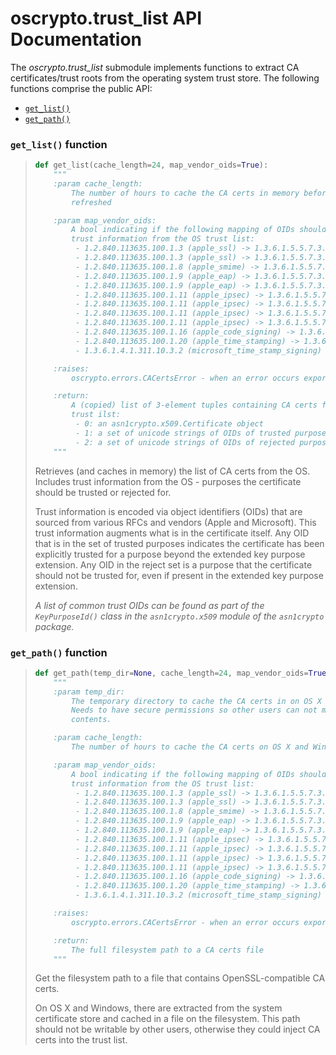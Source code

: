 # oscrypto.trust_list API Documentation

The *oscrypto.trust_list* submodule implements functions to extract CA
certificates/trust roots from the operating system trust store. The following
functions comprise the public API:

 - [`get_list()`](#get_list-function)
 - [`get_path()`](#get_path-function)

### `get_list()` function

> ```python
> def get_list(cache_length=24, map_vendor_oids=True):
>     """
>     :param cache_length:
>         The number of hours to cache the CA certs in memory before they are
>         refreshed
>
>     :param map_vendor_oids:
>         A bool indicating if the following mapping of OIDs should happen for
>         trust information from the OS trust list:
>          - 1.2.840.113635.100.1.3 (apple_ssl) -> 1.3.6.1.5.5.7.3.1 (server_auth)
>          - 1.2.840.113635.100.1.3 (apple_ssl) -> 1.3.6.1.5.5.7.3.2 (client_auth)
>          - 1.2.840.113635.100.1.8 (apple_smime) -> 1.3.6.1.5.5.7.3.4 (email_protection)
>          - 1.2.840.113635.100.1.9 (apple_eap) -> 1.3.6.1.5.5.7.3.13 (eap_over_ppp)
>          - 1.2.840.113635.100.1.9 (apple_eap) -> 1.3.6.1.5.5.7.3.14 (eap_over_lan)
>          - 1.2.840.113635.100.1.11 (apple_ipsec) -> 1.3.6.1.5.5.7.3.5 (ipsec_end_system)
>          - 1.2.840.113635.100.1.11 (apple_ipsec) -> 1.3.6.1.5.5.7.3.6 (ipsec_tunnel)
>          - 1.2.840.113635.100.1.11 (apple_ipsec) -> 1.3.6.1.5.5.7.3.7 (ipsec_user)
>          - 1.2.840.113635.100.1.11 (apple_ipsec) -> 1.3.6.1.5.5.7.3.17 (ipsec_ike)
>          - 1.2.840.113635.100.1.16 (apple_code_signing) -> 1.3.6.1.5.5.7.3.3 (code_signing)
>          - 1.2.840.113635.100.1.20 (apple_time_stamping) -> 1.3.6.1.5.5.7.3.8 (time_stamping)
>          - 1.3.6.1.4.1.311.10.3.2 (microsoft_time_stamp_signing) -> 1.3.6.1.5.5.7.3.8 (time_stamping)
>
>     :raises:
>         oscrypto.errors.CACertsError - when an error occurs exporting/locating certs
>
>     :return:
>         A (copied) list of 3-element tuples containing CA certs from the OS
>         trust ilst:
>          - 0: an asn1crypto.x509.Certificate object
>          - 1: a set of unicode strings of OIDs of trusted purposes
>          - 2: a set of unicode strings of OIDs of rejected purposes
>     """
> ```
>
> Retrieves (and caches in memory) the list of CA certs from the OS. Includes
> trust information from the OS - purposes the certificate should be trusted
> or rejected for.
>
> Trust information is encoded via object identifiers (OIDs) that are sourced
> from various RFCs and vendors (Apple and Microsoft). This trust information
> augments what is in the certificate itself. Any OID that is in the set of
> trusted purposes indicates the certificate has been explicitly trusted for
> a purpose beyond the extended key purpose extension. Any OID in the reject
> set is a purpose that the certificate should not be trusted for, even if
> present in the extended key purpose extension.
>
> *A list of common trust OIDs can be found as part of the `KeyPurposeId()`
> class in the `asn1crypto.x509` module of the `asn1crypto` package.*

### `get_path()` function

> ```python
> def get_path(temp_dir=None, cache_length=24, map_vendor_oids=True):
>     """
>     :param temp_dir:
>         The temporary directory to cache the CA certs in on OS X and Windows.
>         Needs to have secure permissions so other users can not modify the
>         contents.
>
>     :param cache_length:
>         The number of hours to cache the CA certs on OS X and Windows
>
>     :param map_vendor_oids:
>         A bool indicating if the following mapping of OIDs should happen for
>         trust information from the OS trust list:
>          - 1.2.840.113635.100.1.3 (apple_ssl) -> 1.3.6.1.5.5.7.3.1 (server_auth)
>          - 1.2.840.113635.100.1.3 (apple_ssl) -> 1.3.6.1.5.5.7.3.2 (client_auth)
>          - 1.2.840.113635.100.1.8 (apple_smime) -> 1.3.6.1.5.5.7.3.4 (email_protection)
>          - 1.2.840.113635.100.1.9 (apple_eap) -> 1.3.6.1.5.5.7.3.13 (eap_over_ppp)
>          - 1.2.840.113635.100.1.9 (apple_eap) -> 1.3.6.1.5.5.7.3.14 (eap_over_lan)
>          - 1.2.840.113635.100.1.11 (apple_ipsec) -> 1.3.6.1.5.5.7.3.5 (ipsec_end_system)
>          - 1.2.840.113635.100.1.11 (apple_ipsec) -> 1.3.6.1.5.5.7.3.6 (ipsec_tunnel)
>          - 1.2.840.113635.100.1.11 (apple_ipsec) -> 1.3.6.1.5.5.7.3.7 (ipsec_user)
>          - 1.2.840.113635.100.1.11 (apple_ipsec) -> 1.3.6.1.5.5.7.3.17 (ipsec_ike)
>          - 1.2.840.113635.100.1.16 (apple_code_signing) -> 1.3.6.1.5.5.7.3.3 (code_signing)
>          - 1.2.840.113635.100.1.20 (apple_time_stamping) -> 1.3.6.1.5.5.7.3.8 (time_stamping)
>          - 1.3.6.1.4.1.311.10.3.2 (microsoft_time_stamp_signing) -> 1.3.6.1.5.5.7.3.8 (time_stamping)
>
>     :raises:
>         oscrypto.errors.CACertsError - when an error occurs exporting/locating certs
>
>     :return:
>         The full filesystem path to a CA certs file
>     """
> ```
>
> Get the filesystem path to a file that contains OpenSSL-compatible CA certs.
>
> On OS X and Windows, there are extracted from the system certificate store
> and cached in a file on the filesystem. This path should not be writable
> by other users, otherwise they could inject CA certs into the trust list.
